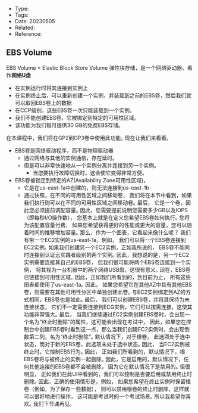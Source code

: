 * Type:
* Tags:
* Date: 20230505
* Related:
* Reference:[]()

## EBS Volume
EBS Volume = Elastic Block Store Volume
弹性块存储，是一个网络驱动器。看作**网络U盘**


* 在实例运行时将其连接到实例上
* 在实例终止后，可以重新创建一个实例，并装载到之前的EBS卷，然后我们就可以取回EBS卷上的数据
* 在CCP级别，这些EBS卷一次只能装载到一个实例。
* 我们不能创建EBS卷，它被绑定到特定的可用性区域｡
* 该功能为我们每月提供30 GB的免费EBS存储｡


在本课程中，我们将在GP2到GP3卷中使用此功能｡
现在让我们来看看｡
* EBS卷是网络驱动程序，而不是物理驱动器
  * 通过网络与其他的实例通信，存在延时。
  * 但是可以非常快速地从一个实例分离并连接到另一个实例｡
    * 当您要执行故障切换时，这会使它变得非常方便｡
* EBS卷被锁定到特定的AZ(Availability Zone可用性区域)，
    * 它是在us-east-1a中创建的，则无法连接到us-east-1b
    * 通过快照，在不同的可用性区域之间移动卷，
我们将在本节中看到，如果我们执行则可以在不同的可用性区域之间移动卷｡
最后，
它是一个卷，因此您必须提前调配容量｡
因此，您需要提前说明您需要多少GB以及IOPS（即每秒I/O操作数），
您基本上就是在定义您希望EBS卷如何执行｡
您将为该配置容量付费，
如果您希望获得更好的性能或更大的容量，您可以随着时间的推移增加容量｡
那么，作为一个图表，它看起来像什么呢？
我们有带一个EC2实例的us-east-1a，例如，
我们可以将一个EBS卷连接到EC2实例｡
如果我们创建另一个EC2实例，正如我所说的，
EBS卷不能同时连接到认证云实践者级别的两个实例｡
因此，我想说的是，另一个EC2实例需要连接其自己的EBS卷，
但我们很可能将两个EBS卷连接到一个实例，
将其视为一台机器中的两个网络USB盘，这很有意义｡
现在，EBS卷已链接到可用性区域｡
因此，正如我们所看到的，到目前为止，
所有这些图表都使用了us-east-1a｡
因此，
如果您希望它在其他AZ中具有其他EBS卷，则需要在其他可用性分区中单独创建此卷｡
与EC2实例绑定到AZ的方式相同，EBS卷也是如此｡
最后，
我们可以创建EBS卷，并将其保持为未连接状态，
它们不一定需要连接到ECG实例，它们可以按需连接，这使其功能非常强大｡
最后，
当我们继续通过EC2实例创建EBS卷时，会出现一个名为“终止时删除”的属性，这可能会出现在考试中，
因此，如果您在控制台中创建EBS卷时看到这一点，那么当我们创建EC2实例时，会出现倒数第二列，名为“终止时删除”｡
默认情况下，对于根卷，
此选项处于选中状态，而对于新的EBS卷，此选项未处于选中状态｡
因此，
当EC2实例被终止时，它控制EBS行为｡
因此，
正如我们所看到的，默认情况下，根EBS卷将与被终止的实例一起删除｡
因此，它是启用的，默认情况下，任何其他连接的EBS卷都不会被删除，
因为它在默认情况下是禁用的｡
但很明显，
正如我们在此UI中看到的，我们可以控制是否要启用或禁用终止时删除｡
因此，正确的使用情形是，例如，
如果您希望在终止实例时保留根卷（例如，为了保存一些数据），
则可以禁用根卷的终止时删除，这样就可以很好地进行操作，
这可能是考试时的一个考试场景｡
所以我希望你喜欢｡
我们下节课再见｡ 